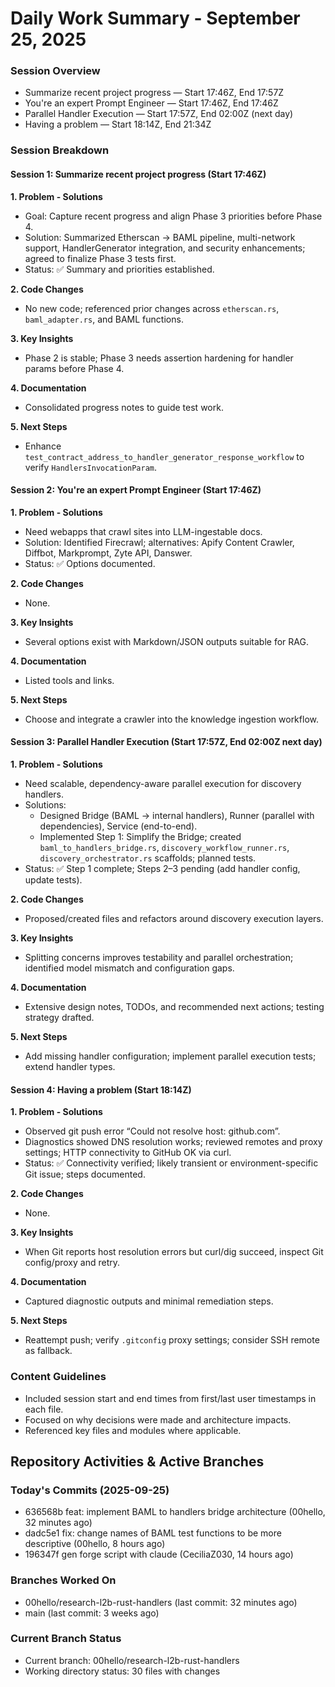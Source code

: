 # Daily Work Summary - September 25, 2025

### Session Overview
- Summarize recent project progress — Start 17:46Z, End 17:57Z
- You're an expert Prompt Engineer — Start 17:46Z, End 17:46Z
- Parallel Handler Execution — Start 17:57Z, End 02:00Z (next day)
- Having a problem — Start 18:14Z, End 21:34Z

### Session Breakdown

#### Session 1: Summarize recent project progress (Start 17:46Z)

**1. Problem - Solutions**
- Goal: Capture recent progress and align Phase 3 priorities before Phase 4.
- Solution: Summarized Etherscan → BAML pipeline, multi-network support, HandlerGenerator integration, and security enhancements; agreed to finalize Phase 3 tests first.
- Status: ✅ Summary and priorities established.

**2. Code Changes**
- No new code; referenced prior changes across `etherscan.rs`, `baml_adapter.rs`, and BAML functions.

**3. Key Insights**
- Phase 2 is stable; Phase 3 needs assertion hardening for handler params before Phase 4.

**4. Documentation**
- Consolidated progress notes to guide test work.

**5. Next Steps**
- Enhance `test_contract_address_to_handler_generator_response_workflow` to verify `HandlersInvocationParam`.

#### Session 2: You're an expert Prompt Engineer (Start 17:46Z)

**1. Problem - Solutions**
- Need webapps that crawl sites into LLM-ingestable docs.
- Solution: Identified Firecrawl; alternatives: Apify Content Crawler, Diffbot, Markprompt, Zyte API, Danswer.
- Status: ✅ Options documented.

**2. Code Changes**
- None.

**3. Key Insights**
- Several options exist with Markdown/JSON outputs suitable for RAG.

**4. Documentation**
- Listed tools and links.

**5. Next Steps**
- Choose and integrate a crawler into the knowledge ingestion workflow.

#### Session 3: Parallel Handler Execution (Start 17:57Z, End 02:00Z next day)

**1. Problem - Solutions**
- Need scalable, dependency-aware parallel execution for discovery handlers.
- Solutions:
  - Designed Bridge (BAML → internal handlers), Runner (parallel with dependencies), Service (end-to-end).
  - Implemented Step 1: Simplify the Bridge; created `baml_to_handlers_bridge.rs`, `discovery_workflow_runner.rs`, `discovery_orchestrator.rs` scaffolds; planned tests.
- Status: ✅ Step 1 complete; Steps 2–3 pending (add handler config, update tests).

**2. Code Changes**
- Proposed/created files and refactors around discovery execution layers.

**3. Key Insights**
- Splitting concerns improves testability and parallel orchestration; identified model mismatch and configuration gaps.

**4. Documentation**
- Extensive design notes, TODOs, and recommended next actions; testing strategy drafted.

**5. Next Steps**
- Add missing handler configuration; implement parallel execution tests; extend handler types.

#### Session 4: Having a problem (Start 18:14Z)

**1. Problem - Solutions**
- Observed git push error “Could not resolve host: github.com”.
- Diagnostics showed DNS resolution works; reviewed remotes and proxy settings; HTTP connectivity to GitHub OK via curl.
- Status: ✅ Connectivity verified; likely transient or environment-specific Git issue; steps documented.

**2. Code Changes**
- None.

**3. Key Insights**
- When Git reports host resolution errors but curl/dig succeed, inspect Git config/proxy and retry.

**4. Documentation**
- Captured diagnostic outputs and minimal remediation steps.

**5. Next Steps**
- Reattempt push; verify `.gitconfig` proxy settings; consider SSH remote as fallback.

### Content Guidelines
- Included session start and end times from first/last user timestamps in each file.
- Focused on why decisions were made and architecture impacts.
- Referenced key files and modules where applicable.



## Repository Activities & Active Branches

### Today's Commits (2025-09-25)
- 636568b feat: implement BAML to handlers bridge architecture (00hello, 32 minutes ago)
- dadc5e1 fix: change names of BAML test functions to be more descriptive (00hello, 8 hours ago)
- 196347f gen forge script with claude (CeciliaZ030, 14 hours ago)

### Branches Worked On
- 00hello/research-l2b-rust-handlers (last commit: 32 minutes ago)
- main (last commit: 3 weeks ago)

### Current Branch Status
- Current branch: 00hello/research-l2b-rust-handlers
- Working directory status: 30 files with changes
